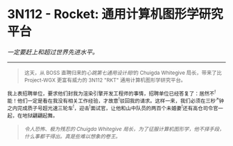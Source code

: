 # 3N112 - Rocket: 通用计算机图形学研究平台

<i>一定要赶上和超过世界先进水平。</i>

---

> <small>这天，从 BOSS 直聘归来的<i>心跳第七通用设计局!</i>的 Chuigda Whitegive 局长，带来了比 Project-WGX 更富有威力的 3N112 "RKT" 通用计算机图形学研究平台。</small>

<small>我上表招聘单位，要求他们封我为渲染引擎开发工程师的事情，招聘单位已经答复了：居然不<sup>!</sup>能！他们一定是看在我没有相关工作经验，才故意<sup>!</sup>驳回我的请求。这样一来，我们必须在三秒<sup>↗</sup>钟之内完成质子号超光速三轮车<sup>!</sup>，迎击<sup>!</sup>面试官，让他和山中队员的两百个未婚妻<sup>!</sup>还有高仓司令官一起，在地狱翩翩起舞。</small>

> <small><i>令人恐怖、极为残忍的 Chuigda Whitegive 局长，为了征服计算机图形学，他不择手段，什么事都干得出。真是些难以想象的卷王。</i></small>
